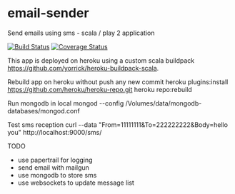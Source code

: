 email-sender
============

Send emails using sms - scala / play 2 application

                 
[![Build Status](https://travis-ci.org/yorrick/email-sender.svg?branch=master)](https://travis-ci.org/yorrick/email-sender)
[![Coverage Status](https://coveralls.io/repos/yorrick/email-sender/badge.png?branch=master)](https://coveralls.io/r/yorrick/email-sender?branch=master)

This app is deployed on heroku using a custom scala buildpack https://github.com/yorrick/heroku-buildpack-scala.

Rebuild app on heroku without push any new commit
heroku plugins:install https://github.com/heroku/heroku-repo.git
heroku repo:rebuild


Run mongodb in local
mongod --config /Volumes/data/mongodb-databases/mongod.conf


Test sms reception
curl --data "From=11111111&To=222222222&Body=hello you" http://localhost:9000/sms/


TODO
 - use papertrail for logging
 - send email with mailgun
 - use mongodb to store sms
 - use websockets to update message list


